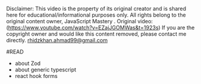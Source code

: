 Disclaimer:
This video is the property of its original creator and is shared here for educational/informational purposes only. All rights belong to the original content owner,
JavaScript Mastery
.
Original video:(https://www.youtube.com/watch?v=EZajJGOMWas&t=1923s)
If you are the copyright owner and would like this content removed, please contact me directly.
rhidzkhan.ahmad99@gmail.com

#READ
- about Zod
- about generic typescript
- react hook forms